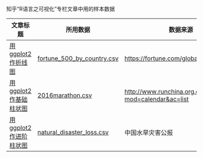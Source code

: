 知乎“R语言之可视化”专栏文章中用的样本数据

|文章标题|所用数据|数据来源|
|-----|------|-----|
|[用ggplot2作折线图](https://zhuanlan.zhihu.com/p/92770407)|[fortune_500_by_country.csv](https://github.com/bctclc/sample_data_for_R_viz/blob/master/fortune_500_by_country.csv)|https://fortune.com/global500/2019/|
|[用ggplot2作基础柱状图](https://zhuanlan.zhihu.com/p/93760069)|[2016marathon.csv](https://github.com/bctclc/sample_data_for_R_viz/blob/master/2016marathon.csv)|http://www.runchina.org.cn/portal.php?mod=calendar&ac=list|
|[用ggplot2作进阶柱状图](https://zhuanlan.zhihu.com/p/200911418)|[natural_disaster_loss.csv](https://github.com/bctclc/sample_data_for_R_viz/blob/master/natural_disaster_loss.csv)|中国水旱灾害公报|
